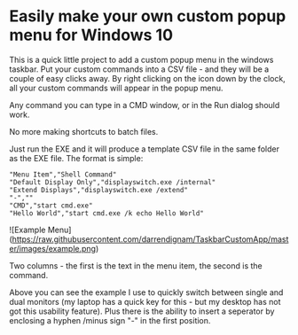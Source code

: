 # Easily make your own custom popup menu for Windows 10

This is a quick little project to add a custom popup menu in the windows taskbar. Put your custom commands into a CSV file - and they will be a couple of easy clicks away. By right clicking on the icon down by the clock, all your custom commands will appear in the popup menu.

Any command you can type in a CMD window, or in the Run dialog should work. 

No more making shortcuts to batch files.

Just run the EXE and it will produce a template CSV file in the same folder as the EXE file. The format is simple: 

```
"Menu Item","Shell Command"
"Default Display Only","displayswitch.exe /internal"
"Extend Displays","displayswitch.exe /extend"
"-",""
"CMD","start cmd.exe"
"Hello World","start cmd.exe /k echo Hello World"
```

![Example Menu] (https://raw.githubusercontent.com/darrendignam/TaskbarCustomApp/master/images/example.png)

Two columns - the first is the text in the menu item, the second is the command.

Above you can see the example I use to quickly switch between single and dual monitors (my laptop has a quick key for this - but my desktop has not got this usability feature). Plus there is the ability to insert a seperator by enclosing a hyphen /minus sign "-" in the first position.